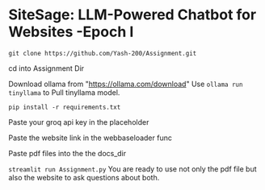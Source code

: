 # SiteSage: LLM-Powered Chatbot for Websites -Epoch I
```git clone https://github.com/Yash-200/Assignment.git```

cd into Assignment Dir

Download ollama from "https://ollama.com/download"
Use ```ollama run tinyllama``` to Pull tinyllama model.

```pip install -r requirements.txt```

Paste your groq api key in the placeholder 

Paste the website link in the webbaseloader func

Paste pdf files into the the docs_dir 

```streamlit run Assignment.py``` You are ready to use not only the pdf file but also the website to ask questions about both.









